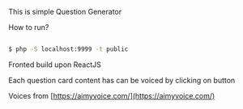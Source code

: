 This is simple Question Generator

How to run?

```bash

$ php -S localhost:9999 -t public

```

Fronted build upon ReactJS

Each question card content has can be voiced by clicking on button

Voices from [https://aimyvoice.com/](https://aimyvoice.com/)
